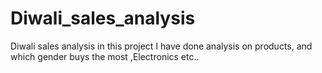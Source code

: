 # Diwali_sales_analysis
Diwali sales analysis in this project I have done analysis on products, and which gender buys the most ,Electronics etc..
